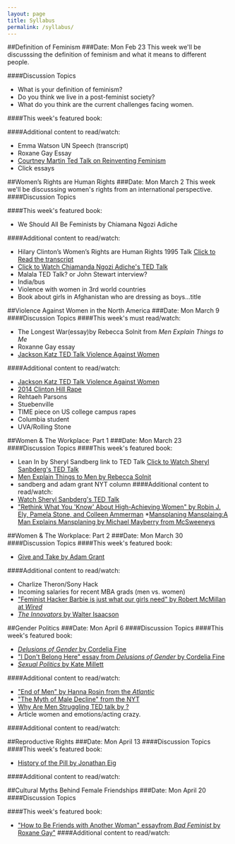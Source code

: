 ```yaml
---
layout: page
title: Syllabus
permalink: /syllabus/
---
```



##Definition of Feminism 
###Date: Mon Feb 23
This week we'll be discusssing the definition of feminism and what it means to different people.

####Discussion Topics
* What is your definition of feminism?
* Do you think we live in a post-feminist society?
* What do you think are the current challenges facing women.

####This week's featured book:

####Additional content to read/watch: 

* Emma Watson UN Speech (transcript)
* Roxane Gay Essay
* [Courtney Martin Ted Talk on Reinventing Feminism](https://www.ted.com/talks/courtney_martin_reinventing_feminism)
* Click essays


##Women’s Rights are Human Rights
###Date: Mon March 2
This week we'll be discusssing women's rights from an international perspective. 
####Discussion Topics

####This week's featured book:
* We Should All Be Feminists by Chiamana Ngozi Adiche 

####Additional content to read/watch: 
* Hilary Clinton’s Women’s Rights are Human Rights 1995 Talk [Click to Read the transcript](www.) 
* [Click to Watch Chiamanda Ngozi Adiche's TED Talk](http:www.ted.com)
* Malala TED Talk? or John Stewart interview?
* India/bus
* Violence with women in 3rd world countries
* Book about girls in Afghanistan who are dressing as boys...title


##Violence Against Women  in the North America
###Date: Mon March 9
####Discussion Topics
####This week's must read/watch:
* The Longest War(essay)by Rebecca Solnit from *Men Explain Things to Me*
* Roxanne Gay essay
* [Jackson Katz TED Talk Violence Against Women](https://www.ted.com/talksjackson_katz_violence_against_women_it_s_a_men_s_issue)


####Additional content to read/watch: 
* [Jackson Katz TED Talk Violence Against Women](https://www.ted.com/talksjackson_katz_violence_against_women_it_s_a_men_s_issue)
* [2014 Clinton Hill Rape](http://gothamist.com/2014/09/12nypd_woman_walking_in_clinton_hill.php) 
* Rehtaeh Parsons
* Stuebenville
* TIME piece on US college campus rapes
* Columbia student
* UVA/Rolling Stone



##Women & The Workplace: Part 1
###Date: Mon March 23
####Discussion Topics
####This week's featured book:
* Lean In by Sheryl Sandberg link to TED Talk [Click to Watch Sheryl Sanbderg's TED Talk](https://www.ted.com/talks/sheryl_sandberg_why_we_have_too_few_women_leaders)
* [Men Explain Things to Men by Rebecca Solnit](http://www.amazon.com/Men-Explain-Things-Rebecca-Solnit/dp/1608463869)
* sandberg and adam grant NYT column
####Additional content to read/watch: 
* [Watch Sheryl Sanbderg's TED Talk](https://www.ted.com/talks/sheryl_sandberg_why_we_have_too_few_women_leaders)
* ["Rethink What You 'Know' About High-Achieving Women" by Robin J. Ely, Pamela Stone, and Colleen Ammerman](https://hbr.org/2014/12/rethink-what-you-know-about-high-achieving-women)
*[Mansplaning Mansplaing:A Man Explains Mansplaning by Michael Mayberry from McSweeneys](http://www.mcsweeneys.net/articles/mansplaining-mansplaining-a-man-explains-mansplaining)

##Women & The Workplace: Part 2
###Date: Mon March 30
####Discussion Topics
####This week's featured book:
* [Give and Take by Adam Grant](http://www.amazon.com/Give-Take-Helping-Others-Success/dp/0143124986)

####Additional content to read/watch: 
* Charlize Theron/Sony Hack
* Incoming salaries for recent MBA grads (men vs. women)
* ["Feminist Hacker Barbie is just what our girls need" by Robert McMillan at *Wired*](http://www.wired.com/2014/11/feminist-hacker-barbie-just-little-girls-need/)
* [*The Innovators* by Walter Isaacson](http://www.amazon.com/Innovators-Hackers-Geniuses-Created-Revolution/dp/147670869X/ref=sr_1_1?s=books&ie=UTF8&qid=1421531801&sr=1-1&keywords=innovators)


##Gender Politics
###Date: Mon April 6
####Discussion Topics
####This week's featured book:
* [*Delusions of Gender* by Cordelia Fine](http://www.amazon.com/Delusions-Gender-Society-Neurosexism-Difference/dp/0393340244)
* ["I Don't Belong Here" essay from *Delusions of Gender* by Cordelia Fine](http://www.amazon.com/Brain-Sex-Difference-Between-Women/dp/0385311834/ref=sr_1_1?s=books&ie=UTF8&qid=1421528349&sr=1-1&keywords=brain+sex)
* [*Sexual Politics* by Kate Millett](http://www.amazon.com/Sexual-Politics-Kate-Millett/dp/0252068890)

####Additional content to read/watch: 
* ["End of Men" by Hanna Rosin from the *Atlantic*](http://www.theatlantic.com/magazine/archive/2010/07/the-end-of-men/308135/)
* ["The Myth of Male Decline" from the NYT](http://www.nytimes.com/2012/09/30/opinion/sunday/the-myth-of-male-decline.html?pagewanted=all&_r=0)
* [Why Are Men Struggling TED talk by ?](https://www.ted.com/talks/zimchallenge)
* Article women and emotions/acting crazy.
####Additional content to read/watch: 

##Reproductive Rights
###Date: Mon April 13
####Discussion Topics####This week's featured book:
* [History of the Pill by Jonathan Eig](http://www.amazon.com/Birth-Pill-Crusaders-Reinvented-Revolution/dp/0393073726/ref=sr_1_1?ie=UTF8&qid=1421530782&sr=8-1&keywords=history+of+the+pill)
####Additional content to read/watch: 

##Cultural Myths Behind Female Friendships 
###Date: Mon April 20
####Discussion Topics
####This week's featured book:
* ["How to Be Friends with Another Woman" essayfrom *Bad Feminist* by Roxane Gay"]()####Additional content to read/watch: 